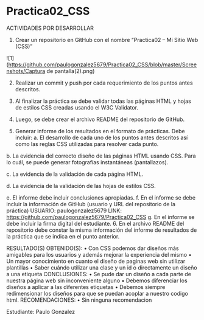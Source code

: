# Practica02_CSS
ACTIVIDADES POR DESARROLLAR
1.	Crear un repositorio en GitHub con el nombre “Practica02 – Mi Sitio Web (CSS)”
	
![1](https://github.com/paulogonzalez5679/Practica02_CSS/blob/master/Screenshots/Captura de pantalla(2).png)


















2.	Realizar un commit y push por cada requerimiento de los puntos antes descritos.





















3.	Al finalizar la práctica se debe validar todas las páginas HTML y hojas de estilos CSS creadas usando el W3C Validator.

4.	Luego, se debe crear el archivo README del repositorio de GitHub.
5.	Generar informe de los resultados en el formato de prácticas. Debe incluir:
a.		El desarrollo de cada uno de los puntos antes descritos así como las reglas CSS utilizadas para resolver cada punto.

b.	La evidencia del correcto diseño de las páginas HTML usando CSS. Para lo cuál, se puede generar fotografías instantáneas (pantallazos).








































c.	La evidencia de la validación de cada página HTML.
















































d.	La evidencia de la validación de las hojas de estilos CSS.


 
 
 






e.	El informe debe incluir conclusiones apropiadas.
f.	En el informe se debe incluir la información de GitHub (usuario y URL del repositorio de la práctica)
USUARIO: paulogonzalez5679
LINK: https://github.com/paulogonzalez5679/Practica02_CSS
g.	En el informe se debe incluir la firma digital del estudiante.
6.	En el archivo README del repositorio debe constar la misma información del informe de resultados de la práctica que se indica en el punto anterior.

RESULTADO(S) OBTENIDO(S):
•	Con CSS podemos dar diseños más amigables para los usuarios y además mejorar la experiencia del mismo
•	Un mayor conocimiento en cuanto el diseño de paginas web sin utilizar plantillas 
•	Saber cuándo utilizar una clase y un id o directamente un diseño a una etiqueta 
CONCLUSIONES:
•	Se pude dar un diseño a cada parte de nuestra página web sin inconveniente alguno
•	Debemos diferenciar los diseños a aplicar a las diferentes etiquetas
•	Debemos siempre redimensionar los diseños para que se puedan acoplar a nuestro codigo html.
RECOMENDACIONES:
•	Sin ninguna recomendacion



Estudiante: Paulo Gonzalez
